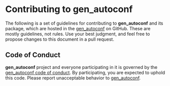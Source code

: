 # Contributing to gen_autoconf

The following is a set of guidelines for contributing to **gen_autoconf** and its package, which are hosted in the [gen_autoconf](https://github.com/vroncevic/gen_autoconf) on GitHub. These are mostly guidelines, not rules. Use your best judgment, and feel free to propose changes to this document in a pull request.

## Code of Conduct

**gen_autoconf** project and everyone participating in it is governed by the [gen_autoconf code of conduct](CODE_OF_CONDUCT.md). By participating, you are expected to uphold this code. Please report unacceptable behavior to [gen_autoconf](mailto:elektron.ronca@gmail.com).